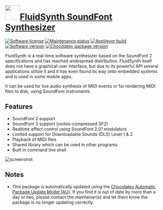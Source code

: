# [<img src="https://cdn.jsdelivr.net/gh/dgalbraith/chocolatey-packages@b88007b58b05fbad5dfa762525117160741cd06a/icons/fluidsynth.png" width="48" height="48" />FluidSynth SoundFont Synthesizer](https://chocolatey.org/packages/fluidsynth)

[![Software license](https://img.shields.io/badge/License-LGPLv2.1-blue.svg)](https://github.com/FluidSynth/fluidsynth/blob/master/LICENSE)
[![Maintenance status](https://img.shields.io/badge/maintained%3F-yes-green.svg)](https://gitHub.com/dgalbraith/chocolatey-packages/graphs/commit-activity)
[![AppVeyor build](https://img.shields.io/appveyor/ci/dgalbraith/chocolatey-packages)](https://ci.appveyor.com/project/dgalbraith/chocolatey-packages)
[![Software version](https://img.shields.io/badge/Source-v2.2.2-blue.svg)](https://github.com/FluidSynth/fluidsynth/releases/tag/v2.2.2)
[![Chocolatey package version](https://img.shields.io/chocolatey/v/fluidsynth?label=Chocolatey)](https://chocolatey.org/packages/fluidsynth)

FluidSynth is a real-time software synthesizer based on the SoundFont 2 specifications and has reached widespread
distribution. FluidSynth itself does not have a graphical user interface, but due to its powerful API several
applications utilize it and it has even found its way onto embedded systems and is used in some mobile apps.

It can be used for live audio synthesis of MIDI events or for rendering MIDI files to disk, using SoundFont
instruments.

## Features

* SoundFont 2 support
* SoundFont 3 support (vorbis-compressed SF2)
* Realtime effect control using SoundFont 2.01 modulators
* Limited support for Downloadable Sounds (DLS) Level 1 & 2
* Playback of MIDI files
* Shared library which can be used in other programs
* Built in command line shell

![screenshot](https://cdn.jsdelivr.net/gh/dgalbraith/chocolatey-packages@b88007b58b05fbad5dfa762525117160741cd06a/automatic/fluidsynth/screenshot.png)

## Notes

* This package is automatically updated using the [Chocolatey Automatic Package Update Model (AU)](https://github.com/majkinetor/au/blob/master/README.md).
  If you find it is out of date by more than a day or two, please contact the maintainer(s) and let them know the package is no longer updating correctly.
